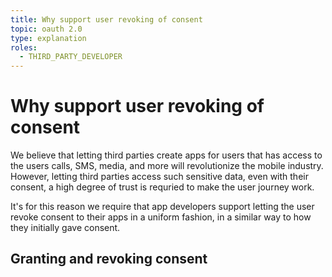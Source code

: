 ```yaml
---
title: Why support user revoking of consent
topic: oauth 2.0
type: explanation
roles:
  - THIRD_PARTY_DEVELOPER
---
```


# Why support user revoking of consent

We believe that letting third parties create apps for users that has access to the users calls, SMS, media, and more will revolutionize the mobile industry. However, letting third parties access such sensitive data, even with their consent, a high degree of trust is requried to make the user journey work.

It's for this reason we require that app developers support letting the user revoke consent to their apps in a uniform fashion, in a similar way to how they initially gave consent.

## Granting and revoking consent

<g-image src="@/assets/images/ask-for-consent.png" class="mobile-frame" alt="Giving consent" />
<g-image src="@/assets/images/revoke-consent-app.png" class="mobile-frame" alt="Revoking consent" />
